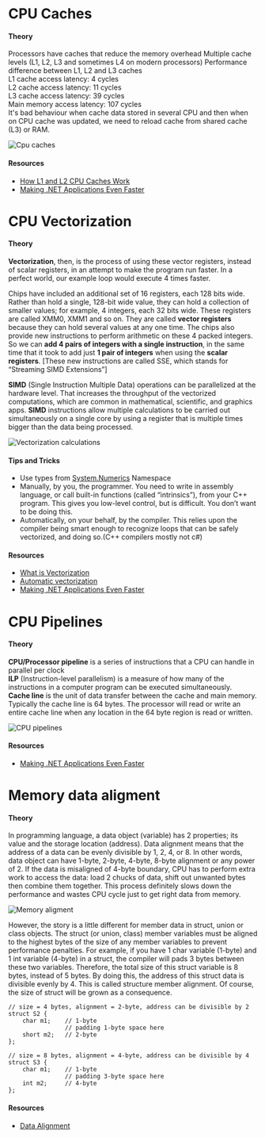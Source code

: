 # CPU Caches
#### Theory
Processors have caches that reduce the memory overhead
Multiple cache levels (L1, L2, L3 and sometimes L4 on modern processors)
Performance difference between L1, L2 and L3 caches     
L1 cache access latency: 4 cycles       
L2 cache access latency: 11 cycles      
L3 cache access latency: 39 cycles      
Main memory access latency: 107 cycles      
It's bad behaviour when cache data stored in several CPU and then when on CPU cache was updated,
we need to reload cache from shared cache (L3) or RAM.

![Cpu caches](https://github.com/khdevnet/performance-optimization/blob/master/cpu/docs/cpu-caches.png)

#### Resources
* [How L1 and L2 CPU Caches Work](https://www.extremetech.com/extreme/188776-how-l1-and-l2-cpu-caches-work-and-why-theyre-an-essential-part-of-modern-chips)
* [Making .NET Applications Even Faster](https://www.pluralsight.com/courses/making-dotnet-applications-even-faster)

# CPU Vectorization
#### Theory
**Vectorization**, then, is the process of using these vector registers, instead of scalar registers, in an attempt to make the program run faster. In a perfect world, our example loop would execute 4 times faster.    

Chips have included an additional set of 16 registers, each 128 bits wide. Rather than hold a single, 128-bit wide value, they can hold a collection of smaller values; for example, 4 integers, each 32 bits wide. These registers are called XMM0, XMM1 and so on. They are called **vector registers** because they can hold several values at any one time. The chips also provide new instructions to perform arithmetic on these 4 packed integers. So we can **add 4 pairs of integers with a single instruction**, in the same time that it took to add just **1 pair of integers** when using the **scalar registers**. [These new instructions are called SSE, which stands for “Streaming SIMD Extensions”]

**SIMD** (Single Instruction Multiple Data) operations can be parallelized at the hardware level. That increases the throughput of the vectorized computations, which are common in mathematical, scientific, and graphics apps.
**SIMD** instructions allow multiple calculations to be carried out simultaneously on a single core by using a register that is multiple times bigger than the data being processed.

![Vectorization calculations](https://github.com/khdevnet/performance-optimization/blob/master/cpu/docs/vector-add-registers.jpg)

#### Tips and Tricks
* Use types from [System.Numerics](https://docs.microsoft.com/en-us/dotnet/api/system.numerics?view=netframework-4.7.2) Namespace
* Manually, by you, the programmer. You need to write in assembly language, or call built-in functions (called “intrinsics”), from your C++ program. This gives you low-level control, but is difficult. You don’t want to be doing this.
* Automatically, on your behalf, by the compiler. This relies upon the compiler being smart enough to recognize loops that can be safely vectorized, and doing so.(C++ compilers mostly not c#)

#### Resources
* [What is Vectorization](https://blogs.msdn.microsoft.com/nativeconcurrency/2012/04/12/what-is-vectorization/)
* [Automatic vectorization](https://en.wikipedia.org/wiki/Automatic_vectorization#Techniques)
* [Making .NET Applications Even Faster](https://www.pluralsight.com/courses/making-dotnet-applications-even-faster)


# CPU Pipelines
#### Theory
**CPU/Processor pipeline** is a series of instructions that a CPU can handle in parallel per clock      
**ILP** (Instruction-level parallelism) is a measure of how many of the instructions in a computer program can be executed simultaneously.      
**Cache line** is the unit of data transfer between the cache and main memory. Typically the cache line is 64 bytes. The processor will read or write an entire cache line when any location in the 64 byte region is read or written. 

![CPU pipelines](https://github.com/khdevnet/performance-optimization/blob/master/cpu/docs/pipeline.jpg)

#### Resources
* [Making .NET Applications Even Faster](https://www.pluralsight.com/courses/making-dotnet-applications-even-faster)

# Memory data aligment
#### Theory
In programming language, a data object (variable) has 2 properties; its value and the storage location (address). Data alignment means that the address of a data can be evenly divisible by 1, 2, 4, or 8. In other words, data object can have 1-byte, 2-byte, 4-byte, 8-byte alignment or any power of 2.
If the data is misaligned of 4-byte boundary, CPU has to perform extra work to access the data: load 2 chucks of data, shift out unwanted bytes then combine them together. This process definitely slows down the performance and wastes CPU cycle just to get right data from memory.

![Memory aligment](https://github.com/khdevnet/performance-optimization/blob/master/cpu/docs/memory-align.jpg)

However, the story is a little different for member data in struct, union or class objects. The struct (or union, class) member variables must be aligned to the highest bytes of the size of any member variables to prevent performance penalties. For example, if you have 1 char variable (1-byte) and 1 int variable (4-byte) in a struct, the compiler will pads 3 bytes between these two variables. Therefore, the total size of this struct variable is 8 bytes, instead of 5 bytes. By doing this, the address of this struct data is divisible evenly by 4. This is called structure member alignment. Of course, the size of struct will be grown as a consequence.
```
// size = 4 bytes, alignment = 2-byte, address can be divisible by 2
struct S2 {
    char m1;    // 1-byte
                // padding 1-byte space here
    short m2;   // 2-byte
};

// size = 8 bytes, alignment = 4-byte, address can be divisible by 4
struct S3 {
    char m1;    // 1-byte
                // padding 3-byte space here
    int m2;     // 4-byte
};

```

#### Resources
* [Data Alignment](http://www.songho.ca/misc/alignment/dataalign.html)
